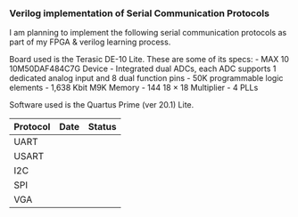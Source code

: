 ### Verilog implementation of Serial Communication Protocols 

I am planning to implement the following serial communication protocols as part of my FPGA & verilog learning process.  

Board used is the Terasic DE-10 Lite. These are some of its specs:
    - MAX 10 10M50DAF484C7G Device
    - Integrated dual ADCs, each ADC supports 1 dedicated analog input and 8 dual function pins
    - 50K programmable logic elements
    - 1,638 Kbit M9K Memory
    - 144 18 × 18 Multiplier
    - 4 PLLs
  
Software used is the Quartus Prime (ver 20.1) Lite.  

| Protocol | Date | Status |
|----------|------|--------|
| UART     |      |        |
| USART    |      |        |
| I2C      |      |        |
| SPI      |      |        |
| VGA      |      |        |
